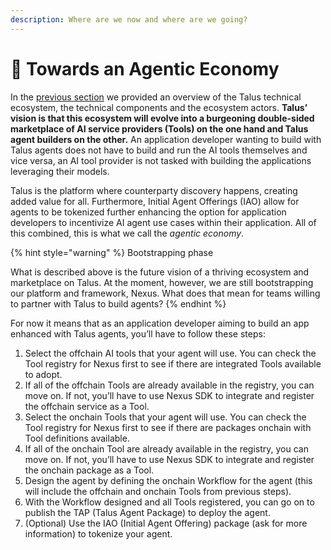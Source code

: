 ```yaml
---
description: Where are we now and where are we going?
---
```


# 💸 Towards an Agentic Economy

In the [previous section](products/introducing-nexus.md) we provided an overview of the Talus technical ecosystem, the technical components and the ecosystem actors. **Talus’ vision is that this ecosystem will evolve into a burgeoning double-sided marketplace of AI service providers (Tools) on the one hand and Talus agent builders on the other.** An application developer wanting to build with Talus agents does not have to build and run the AI tools themselves and vice versa, an AI tool provider is not tasked with building the applications leveraging their models.

Talus is the platform where counterparty discovery happens, creating added value for all. Furthermore, Initial Agent Offerings (IAO) allow for agents to be tokenized further enhancing the option for application developers to incentivize AI agent use cases within their application. All of this combined, this is what we call the _agentic economy_.

{% hint style="warning" %}
Bootstrapping phase

What is described above is the future vision of a thriving ecosystem and marketplace on Talus. At the moment, however, we are still bootstrapping our platform and framework, Nexus. What does that mean for teams willing to partner with Talus to build agents?
{% endhint %}

For now it means that as an application developer aiming to build an app enhanced with Talus agents, you’ll have to follow these steps:

1. Select the offchain AI tools that your agent will use. You can check the Tool registry for Nexus first to see if there are integrated Tools available to adopt.
2. If all of the offchain Tools are already available in the registry, you can move on. If not, you’ll have to use Nexus SDK to integrate and register the offchain service as a Tool.
3. Select the onchain Tools that your agent will use. You can check the Tool registry for Nexus first to see if there are packages onchain with Tool definitions available.
4. If all of the onchain Tool are already available in the registry, you can move on. If not, you’ll have to use Nexus SDK to integrate and register the onchain package as a Tool.
5. Design the agent by defining the onchain Workflow for the agent (this will include the offchain and onchain Tools from previous steps).
6. With the Workflow designed and all Tools registered, you can go on to publish the TAP (Talus Agent Package) to deploy the agent.
7. (Optional) Use the IAO (Initial Agent Offering) package (ask for more information) to tokenize your agent.
